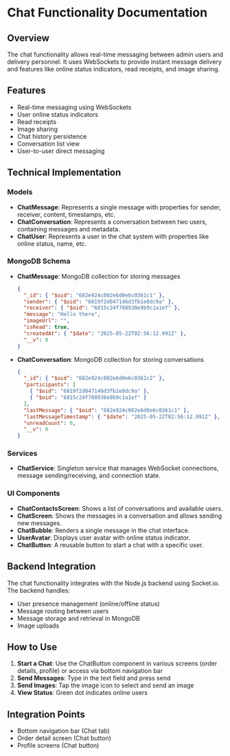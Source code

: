 # Chat Functionality Documentation

## Overview
The chat functionality allows real-time messaging between admin users and delivery personnel. It uses WebSockets to provide instant message delivery and features like online status indicators, read receipts, and image sharing.

## Features
- Real-time messaging using WebSockets
- User online status indicators
- Read receipts
- Image sharing
- Chat history persistence
- Conversation list view
- User-to-user direct messaging

## Technical Implementation

### Models
- **ChatMessage**: Represents a single message with properties for sender, receiver, content, timestamps, etc.
- **ChatConversation**: Represents a conversation between two users, containing messages and metadata.
- **ChatUser**: Represents a user in the chat system with properties like online status, name, etc.

### MongoDB Schema
- **ChatMessage**: MongoDB collection for storing messages
  ```json
  {
    "_id": { "$oid": "682e924c002e6d0e6c0361c1" },
    "sender": { "$oid": "6819f2d047146d3fb1e0dc9a" },
    "receiver": { "$oid": "6815c24f788938e9b9c1a1ef" },
    "message": "Hello there",
    "imageUrl": "",
    "isRead": true,
    "createdAt": { "$date": "2025-05-22T02:56:12.991Z" },
    "__v": 0
  }
  ```
- **ChatConversation**: MongoDB collection for storing conversations
  ```json
  {
    "_id": { "$oid": "682e924c002e6d0e6c0361c2" },
    "participants": [
      { "$oid": "6819f2d047146d3fb1e0dc9a" },
      { "$oid": "6815c24f788938e9b9c1a1ef" }
    ],
    "lastMessage": { "$oid": "682e924c002e6d0e6c0361c1" },
    "lastMessageTimestamp": { "$date": "2025-05-22T02:56:12.991Z" },
    "unreadCount": 0,
    "__v": 0
  }
  ```

### Services
- **ChatService**: Singleton service that manages WebSocket connections, message sending/receiving, and connection state.

### UI Components
- **ChatContactsScreen**: Shows a list of conversations and available users.
- **ChatScreen**: Shows the messages in a conversation and allows sending new messages.
- **ChatBubble**: Renders a single message in the chat interface.
- **UserAvatar**: Displays user avatar with online status indicator.
- **ChatButton**: A reusable button to start a chat with a specific user.

## Backend Integration
The chat functionality integrates with the Node.js backend using Socket.io. The backend handles:
- User presence management (online/offline status)
- Message routing between users
- Message storage and retrieval in MongoDB
- Image uploads

## How to Use
1. **Start a Chat**: Use the ChatButton component in various screens (order details, profile) or access via bottom navigation bar
2. **Send Messages**: Type in the text field and press send
3. **Send Images**: Tap the image icon to select and send an image
4. **View Status**: Green dot indicates online users

## Integration Points
- Bottom navigation bar (Chat tab)
- Order detail screen (Chat button)
- Profile screens (Chat button)
